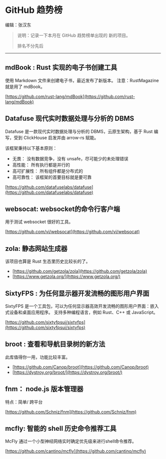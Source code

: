 # GitHub 趋势榜

编辑：张汉东

> 说明：记录一下本月在 GitHub 趋势榜单出现的 新的项目。
>
> 排名不分先后

---

## mdBook : Rust 实现的电子书创建工具

使用 Markdown 文件来创建电子书，最近发布了新版本。 注意：RustMagazine 就是用了 mdBook。

[https://github.com/rust-lang/mdBook](https://github.com/rust-lang/mdBook)

## Datafuse 现代实时数据处理与分析的 DBMS

Datafuse 是一款现代实时数据处理与分析的 DBMS，云原生架构，基于 Rust 编写，受到 ClickHouse 启发并由 arrow-rs 赋能。

该框架秉持以下基本原则：

- 无畏： 没有数据竞争，没有 unsafe，尽可能少的未处理错误
- 高性能： 所有执行都是并行的
- 高可扩展性： 所有组件都是分布式的
- 高可靠性： 该框架的首要目标就是要可靠

[https://github.com/datafuselabs/datafuse](https://github.com/datafuselabs/datafuse)

## websocat: websocket的命令行客户端

用于测试 websocket 很好的工具。

[https://github.com/vi/websocat](https://github.com/vi/websocat)

## zola: 静态网站生成器

该项目也算是 Rust 生态里历史比较长的了。

- [https://github.com/getzola/zola](https://github.com/getzola/zola)
- [https://www.getzola.org/](https://www.getzola.org/)

## SixtyFPS : 为任何显示器开发流畅的图形用户界面

SixtyFPS 是一个工具包，可以为任何显示器高效开发流畅的图形用户界面：嵌入式设备和桌面应用程序。 支持多种编程语言，例如 Rust、C++ 或 JavaScript。

[https://github.com/sixtyfpsui/sixtyfps](https://github.com/sixtyfpsui/sixtyfps)

## broot : 查看和导航目录树的新方法

此库值得你一用，功能比较丰富。

- [https://github.com/Canop/broot](https://github.com/Canop/broot)
- [https://dystroy.org/broot/](https://dystroy.org/broot/)

## fnm： node.js 版本管理器

特点：简单/ 跨平台

[https://github.com/Schniz/fnm](https://github.com/Schniz/fnm)

## mcfly: 智能的 shell 历史命令推荐工具

McFly 通过一个小型神经网络实时确定优先级来进行shell命令推荐。

[https://github.com/cantino/mcfly](https://github.com/cantino/mcfly)
